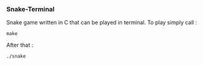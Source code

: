 ### Snake-Terminal
Snake game written in C that can be played in terminal.
To play simply call :
```
make
```
After that :
```
./snake
```
